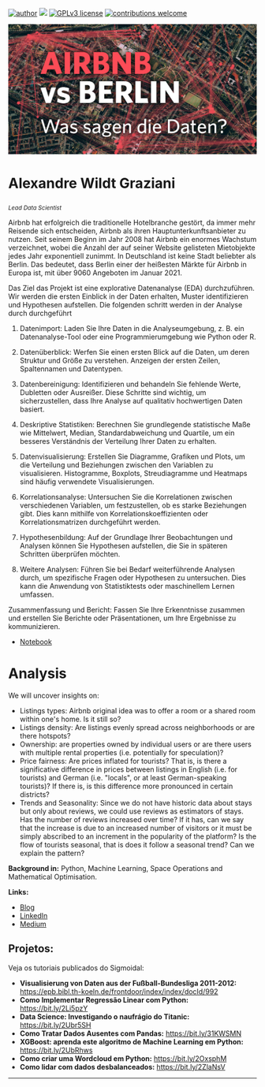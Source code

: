  
[![author](https://img.shields.io/badge/author-wildt-red.svg)](https://www.linkedin.com/in/carlosfab) [![](https://img.shields.io/badge/python-3.7+-blue.svg)](https://www.python.org/downloads/release/python-365/) [![GPLv3 license](https://img.shields.io/badge/License-GPLv3-blue.svg)](http://perso.crans.org/besson/LICENSE.html) [![contributions welcome](https://img.shields.io/badge/contributions-welcome-brightgreen.svg?style=flat)](https://github.com/carlosfab/data_science/issues)

<p align="center">
  <img src="ogteaser.jpg" >
</p>

# Alexandre Wildt Graziani 
<sub>*Lead Data Scientist*</sub>


Airbnb hat erfolgreich die traditionelle Hotelbranche gestört, da immer mehr Reisende sich entscheiden, Airbnb als ihren Hauptunterkunftsanbieter zu nutzen. Seit seinem Beginn im Jahr 2008 hat Airbnb ein enormes Wachstum verzeichnet, wobei die Anzahl der auf seiner Website gelisteten Mietobjekte jedes Jahr exponentiell zunimmt. In Deutschland ist keine Stadt beliebter als Berlin. Das bedeutet, dass Berlin einer der heißesten Märkte für Airbnb in Europa ist, mit über 9060 Angeboten im Januar 2021.

Das Ziel das Projekt ist eine explorative Datenanalyse (EDA) durchzuführen. Wir werden die ersten Einblick in der Daten erhalten, Muster identifizieren und Hypothesen aufstellen.
Die folgenden schritt werden in der Analyse durch durchgeführt

1. Datenimport: Laden Sie Ihre Daten in die Analyseumgebung, z. B. ein Datenanalyse-Tool oder eine Programmierumgebung wie Python oder R.

2. Datenüberblick: Werfen Sie einen ersten Blick auf die Daten, um deren Struktur und Größe zu verstehen. Anzeigen der ersten Zeilen, Spaltennamen und Datentypen.

3. Datenbereinigung: Identifizieren und behandeln Sie fehlende Werte, Dubletten oder Ausreißer. Diese Schritte sind wichtig, um sicherzustellen, dass Ihre Analyse auf qualitativ hochwertigen Daten basiert.

4. Deskriptive Statistiken: Berechnen Sie grundlegende statistische Maße wie Mittelwert, Median, Standardabweichung und Quartile, um ein besseres Verständnis der Verteilung Ihrer Daten zu erhalten.

5. Datenvisualisierung: Erstellen Sie Diagramme, Grafiken und Plots, um die Verteilung und Beziehungen zwischen den Variablen zu visualisieren. Histogramme, Boxplots, Streudiagramme und Heatmaps sind häufig verwendete Visualisierungen.

7. Korrelationsanalyse: Untersuchen Sie die Korrelationen zwischen verschiedenen Variablen, um festzustellen, ob es starke Beziehungen gibt. Dies kann mithilfe von Korrelationskoeffizienten oder Korrelationsmatrizen durchgeführt werden.

8. Hypothesenbildung: Auf der Grundlage Ihrer Beobachtungen und Analysen können Sie Hypothesen aufstellen, die Sie in späteren Schritten überprüfen möchten.

9. Weitere Analysen: Führen Sie bei Bedarf weiterführende Analysen durch, um spezifische Fragen oder Hypothesen zu untersuchen. Dies kann die Anwendung von Statistiktests oder maschinellem Lernen umfassen.

Zusammenfassung und Bericht: Fassen Sie Ihre Erkenntnisse zusammen und erstellen Sie Berichte oder Präsentationen, um Ihre Ergebnisse zu kommunizieren.


* [Notebook](https://nbviewer.org/github/awildt01/Airbnb_Berlin-/blob/main/Analisando_os_Dados_do_Airbnb_%28Berlin_2%29.ipynb)

# Analysis 


We will uncover insights on:

+ Listings types: Airbnb original idea was to offer a room or a shared room within one's home. Is it still so?
+ Listings density: Are listings evenly spread across neighborhoods or are there hotspots?
+ Ownership: are properties owned by individual users or are there users with multiple rental properties (i.e. potentially for speculation)?
+ Price fairness: Are prices inflated for tourists? That is, is there a significative difference in prices between listings in English (i.e. for tourists) and German (i.e. "locals", or at least German-speaking tourists)? If there is, is this difference more pronounced in certain districts?
+ Trends and Seasonality: Since we do not have historic data about stays but only about reviews, we could use reviews as estimators of stays. Has the number of reviews increased over time? If it has, can we say that the increase is due to an increased number of visitors or it must be simply abscribed to an increment in the popularity of the platform? Is the flow of tourists seasonal, that is does it follow a seasonal trend? Can we explain the pattern?

**Background in:** Python, Machine Learning, Space Operations and Mathematical Optimisation.

**Links:**
* [Blog](https://sigmoidal.ai)
* [LinkedIn](https://www.linkedin.com/in/carlosfab)
* [Medium](https://medium.com/@alexandrewildtgraziani)


## Projetos:
Veja os tutoriais publicados do Sigmoidal:

* **Visualisierung von Daten aus der Fußball-Bundesliga 2011-2012:** https://epb.bibl.th-koeln.de/frontdoor/index/index/docId/992
* **Como Implementar Regressão Linear com Python:** https://bit.ly/2Li5pzY
* **Data Science: Investigando o naufrágio do Titanic:** https://bit.ly/2Ubr5SH
* **Como Tratar Dados Ausentes com Pandas:** https://bit.ly/31KWSMN
* **XGBoost: aprenda este algoritmo de Machine Learning em Python:** https://bit.ly/2UbRhws
* **Como criar uma Wordcloud em Python:** https://bit.ly/2OxsphM
* **Como lidar com dados desbalanceados:** https://bit.ly/2ZlaNsV

---
